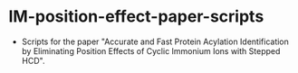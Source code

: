 # IM-position-effect-paper-scripts
* Scripts for the paper "Accurate and Fast Protein Acylation Identification by Eliminating Position Effects of Cyclic Immonium Ions with Stepped HCD".
